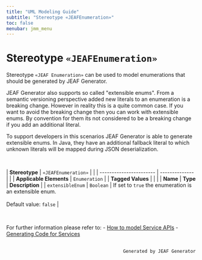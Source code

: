 ```yaml
---
title: "UML Modeling Guide"
subtitle: "Stereotype «JEAFEnumeration»"
toc: false
menubar: jmm_menu
---
```


# Stereotype `«JEAFEnumeration»`
Stereotype `«JEAF Enumeration»` can be used to model enumerations that should be generated by JEAF Generator.

JEAF Generator also supports so called "extensible enums". From a semantic versioning perspective added new literals to an enumeration is a breaking change. However in reality this is a quite common case. If you want to avoid the breaking change then you can work with extensible enums. By convention for them its not considered to be a breaking change if you add an additional literal.

To support developers in this scenarios JEAF Generator is able to generate extensible enums. In Java, they have an additional fallback literal to which unknown literals will be mapped during JSON deserialization.

<br>

| **Stereotype**          | `«JEAFEnumeration»` | |
| ----------------------- | -------------- | |
| **Applicable Elements** | `Enumeration`        |
| **Tagged Values**       |                       |                                                                                                                                                                                                          |
| **Name**                | **Type**              | **Description**                                                                                                                                                                                          |
| `extensibleEnum`   | `Boolean` | If set to `true` the enumeration is an extensible enum.<br><br>Default value: `false` |

<br>

For further information please refer to: - [How to model Service APIs](/uml-modeling-guide/how-to-model-rest-service-apis) - [Generating Code for Services](/developer-guide/code-for-jeaf-services)


<br>

<div style="text-align: right"><code>Generated by JEAF Generator</code></div>

    